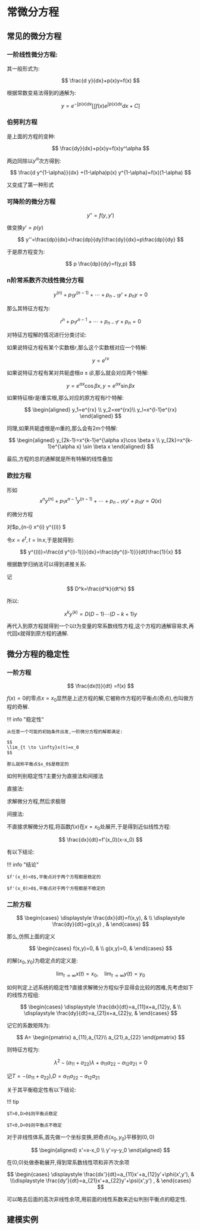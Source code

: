 # 常微分方程

## 常见的微分方程

### 一阶线性微分方程:

其一般形式为:

$$
\frac{d y}{dx}+p(x)y=f(x)
$$

根据常数变易法得到的通解为:

$$
y=e^{-\int p(x) dx}\left[\int f(x)e^{\int p(x) dx}dx+C\right]
$$

### 伯努利方程

是上面的方程的变种:

$$
\frac{dy}{dx}+p(x)y=f(x)y^\alpha
$$

两边同除以$y^{\alpha}$次方得到:

$$
\frac{d y^{1-\alpha}}{dx} +(1-\alpha)p(x) y^{1-\alpha}=f(x)(1-\alpha)
$$

又变成了第一种形式

### 可降阶的微分方程

$$
y''=f(y,y')
$$

做变换$y'=p(y)$

$$
y''=\frac{dp}{dx}=\frac{dp}{dy}\frac{dy}{dx}=p\frac{dp}{dy}
$$

于是原方程变为:

$$
p \frac{dp}{dy}=f(y,p)
$$

### n阶常系数齐次线性微分方程

$$
y^{(n)}+p_1y^{(n-1)}+ \cdots +p_{n-1} y'+p_n y=0
$$

那么其特征方程为:

$$
r^n+p_1r^{n-1}+ \cdots +p_{n-1}r+p_n=0
$$

对特征方程解的情况进行分类讨论:

如果说特征方程有某个实数根$r$,那么这个实数根对应一个特解:

$$
y=e^{rx}
$$

如果说特征方程有某对共轭虚根$\alpha\pm i\beta$,那么就会对应两个特解:

$$
y=e^{\alpha x}\cos{\beta x},y=e^{\alpha x}\sin{\beta x}
$$

如果特征根$r$是$l$重实根,那么对应的原方程有$l$个特解:

$$
\begin{aligned}
y_1=e^{rx} \\
y_2=xe^{rx}\\
y_l=x^{l-1}e^{rx}
\end{aligned}
$$

同理,如果共轭虚根是$m$重的,那么会有2m个特解:

$$
\begin{aligned}
y_{2k-1}=x^{k-1}e^{\alpha x}\cos \beta x \\
y_{2k}=x^{k-1}e^{\alpha x} \sin \beta x
\end{aligned}
$$

最后,方程的总的通解就是所有特解的线性叠加

### 欧拉方程

形如
$$
x^n y^{(n)}+p_1x^{n-1}y^{(n-1)}+ \cdots +p_{n-1}x y' +p_n y =Q(x)
$$

的微分方程

对$p_{n-i} x^{i} y^{(i)} $

令$x=e^t,t=\ln x$,于是就得到:

$$
y^{(i)}=\frac{d y^{(i-1)}}{dx}=\frac{dy^{(i-1)}}{dt}\frac{1}{x}
$$

根据数学归纳法可以得到递推关系:

记

$$
D^k=\frac{d^k}{dt^k}
$$

所以:

$$
x^k y^{(k)}=D(D-1)\cdots(D-k+1)y
$$

再代入到原方程就得到一个以t为变量的常系数线性方程,这个方程的通解容易求,再代回x就得到原方程的通解.

## 微分方程的稳定性

### 一阶方程 

$$
\frac{dx(t)}{dt} =f(x)
$$

$f(x)=0$的零点$x=x_0$显然是上述方程的解,它被称作方程的平衡点(奇点),也叫做方程的奇解.

!!! info "稳定性"

    从任意一个可能的初始条件出发,一阶微分方程的解都满足:

    $$
    \lim_{t \to \infty}x(t)=x_0
    $$

    那么就称平衡点$x_0$是稳定的

如何判别稳定性?主要分为直接法和间接法

直接法:

求解微分方程,然后求极限

间接法:

不直接求解微分方程,将函数$f(x)$在$x=x_0$处展开,于是得到近似线性方程:

$$
\frac{dx}{dt}=f'(x_0)(x-x_0)
$$

有以下结论:

!!! info "结论"

    $f'(x_0)<0$,平衡点对于两个方程都是稳定的

    $f'(x_0)>0$,平衡点对于两个方程都是不稳定的

### 二阶方程

$$
\begin{cases} \displaystyle \frac{dx}{dt}=f(x,y), &  \\ \displaystyle \frac{dy}{dt}=g(x,y) , &  \end{cases}
$$

那么,仿照上面的定义

$$
\begin{cases} f(x,y)=0, &  \\ g(x,y)=0, &  \end{cases}
$$

的解$(x_0,y_0)$为稳定点的定义是:

$$
\lim_{t\to \infty}x(t)=x_0,\quad \lim_{t \to \infty}y(t)=y_0
$$

如何判定上述系统的稳定性?直接求解微分方程似乎显得会比较的困难,先考虑如下的线性方程组:

$$
\begin{cases} \displaystyle \frac{dx}{dt}=a_{11}x+a_{12}y, &  \\ \displaystyle \frac{dy}{dt}=a_{21}x+a_{22}y, &  \end{cases}
$$

记它的系数矩阵为:

$$
A=
\begin{pmatrix}
    a_{11},a_{12}\\
    a_{21},a_{22}
\end{pmatrix}
$$

则特征方程为:

$$
\lambda^2-(a_{11}+a_{22})\lambda+a_{11}a_{22}-a_{12}a_{21}=0
$$

记$T=-(a_{11}+a_{22})$,$D=a_{11}a_{22}-a_{12}a_{21}$

关于其平衡稳定性有以下结论:

!!! tip

    $T>0,D>0$则平衡点稳定

    $T<0,D<0$则平衡点不稳定

对于非线性体系,首先做一个坐标变换,把奇点$(x_0,y_0)$平移到$(0,0)$

$$
\begin{aligned}
x'=x-x_0 \\
y'=y-y_0
\end{aligned}
$$

在(0,0)处做泰勒展开,得到常系数线性项和非齐次余项

$$
\begin{cases} \displaystyle \frac{dx'}{dt}=a_{11}x'+a_{12}y'+\phi(x',y'), &  \\\displaystyle \frac{dy'}{dt}=a_{21}x'+a_{22}y'+\psi(x',y') , &  \end{cases}
$$

可以略去后面的高次非线性余项,用前面的线性系数来近似判别平衡点的稳定性.


## 建模实例

